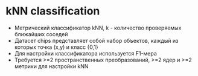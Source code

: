 # kNN classification

* Метрический классификатор kNN, k - количество проверяемых ближайших соседей
* Датасет chips представляет собой набор объектов, каждый из которых точка (x,y) и класс {0,1}
* Для настройки классификатора используется F1-мера
* Требуется >=2 пространственных преобразований, >=2 ядер и >=2 метрики для настройки kNN
